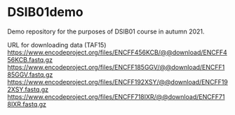 # DSIB01demo
Demo repository for the purposes of DSIB01 course in autumn 2021.

URL for downloading data (TAF15)
https://www.encodeproject.org/files/ENCFF456KCB/@@download/ENCFF456KCB.fastq.gz
https://www.encodeproject.org/files/ENCFF185GGV/@@download/ENCFF185GGV.fastq.gz
https://www.encodeproject.org/files/ENCFF192XSY/@@download/ENCFF192XSY.fastq.gz
https://www.encodeproject.org/files/ENCFF718IXR/@@download/ENCFF718IXR.fastq.gz
